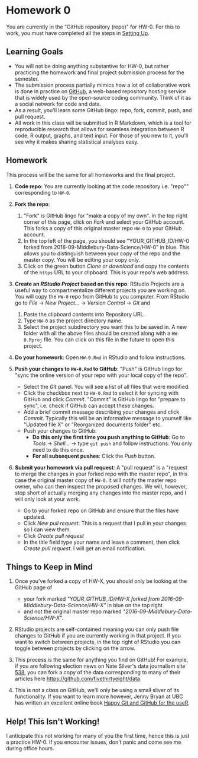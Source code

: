 Homework 0
================

You are currently in the "GitHub repository (repo)" for HW-0. For this to work, you must have completed all the steps in [Setting Up](https://rudeboybert.github.io/MATH216/jekyll/update/2016/09/12/getting-started.html).

Learning Goals
--------------

-   You will not be doing anything substantive for HW-0, but rather practicing the homework and final project submission process for the semester.
-   The submission process partially mimics how a lot of collaborative work is done in practice on [GitHub](https://github.com/), a web-based repository hosting service that is widely used by the open-source coding community. Think of it as a social network for code and data.
-   As a result, you'll learn some GitHub lingo: repo, fork, commit, push, and pull request.
-   All work in this class will be submitted in R Markdown, which is a tool for reproducible research that allows for seamless integration between R code, R output, graphs, and text input. For those of you new to it, you'll see why it makes sharing statistical analyses easy.

Homework
--------

This process will be the same for all homeworks and the final project.

1.  **Code repo**: You are currently looking at the code repository i.e. "repo"" corresponding to `HW-0`.
2.  **Fork the repo**:
    1.  "Fork" is GitHub lingo for "make a copy of my own". In the top right corner of this page, click on *Fork* and select your GitHub account. This forks a copy of this original master repo `HW-0` to your GitHub account.
    2.  In the top left of the page, you should see "YOUR\_GITHUB\_ID/HW-0 forked from 2016-09-Middlebury-Data-Science/HW-0" in blue. This allows you to distinguish between your copy of the repo and the master copy. You will be editing your copy only.
    3.  Click on the green button *Clone or download* and copy the contents of the `https` URL to your clipboard. This is your repo's web address.

3.  **Create an *RStudio Project* based on this repo**: RStudio Projects are a useful way to compartmentalize different projects you are working on. You will copy the `HW-0` repo from GitHub to you computer. From RStudio go to *File* -&gt; *New Project...* -&gt; *Version Control* -&gt; *Git* and
    1.  Paste the clipboard contents into Repository URL.
    2.  Type `HW-0` as the project directory name.
    3.  Select the project subdirectory you want this to be saved in. A new folder with all the above files should be created along with a `HW-0.Rproj` file. You can click on this file in the future to open this project.

4.  **Do your homework**: Open `HW-0.Rmd` in RStudio and follow instructions.
5.  **Push your changes to `HW-0.Rmd` to GitHub**: "Push" is GitHub lingo for "sync the online version of your repo with your local copy of the repo".
    -   Select the *Git* panel. You will see a list of all files that were modified.
    -   Click the checkbox next to `HW-0.Rmd` to select it for syncing with GitHub and click *Commit*. "Commit" is GitHub lingo for "prepare to sync", i.e. check if GitHub can accept these changes.
    -   Add a brief commit message describing your changes and click *Commit*. Typically this will be an informative message to yourself like "Updated file X" or "Reorganized documents folder" etc.
    -   Push your changes to GitHub:
        -   **Do this only the first time you push anything to GitHub**: Go to *Tools* -&gt; *Shell...* -&gt; type `git push` and follow instructions. You only need to do this once.
        -   **For all subsequent pushes**: Click the *Push* button.

6.  **Submit your homework via pull request**: A "pull request" is a "request to merge the changes in your forked repo with the master repo", in this case the original master copy of `HW-0`. It will notify the master repo owner, who can then inspect the proposed changes. We will, however, stop short of actually merging any changes into the master repo, and I will only look at your work.
    -   Go to your forked repo on GitHub and ensure that the files have updated.
    -   Click *New pull request*. This is a request that I pull in your changes so I can view them.
    -   Click *Create pull request*
    -   In the title field type your name and leave a comment, then click *Create pull request*. I will get an email notification.

Things to Keep in Mind
----------------------

1.  Once you've forked a copy of HW-X, you should only be looking at the GitHub page of
    -   your fork marked *"YOUR\_GITHUB\_ID/HW-X forked from 2016-09-Middlebury-Data-Science/HW-X"* in blue on the top right
    -   and not the original master repo marked *"2016-09-Middlebury-Data-Science/HW-X"*.

2.  RStudio projects are self-contained meaning you can only push file changes to GitHub if you are currently working in that project. If you want to switch between projects, in the top right of RStudio you can toggle between projects by clicking on the arrow.
3.  This process is the same for anything you find on GitHub! For example, if you are following election news on Nate Silver's data journalism site [538](http://fivethirtyeight.com/), you can fork a copy of the data corresponding to many of their articles here <https://github.com/fivethirtyeight/data>
4.  This is not a class on GitHub, we'll only be using a small sliver of its functionality. If you want to learn more however, Jenny Bryan at UBC has written an excellent online book [Happy Git and GitHub for the useR](http://happygitwithr.com/).

Help! This Isn't Working!
-------------------------

I anticipate this not working for many of you the first time, hence this is just a practice HW-0. If you encounter issues, don't panic and come see me during office hours.
